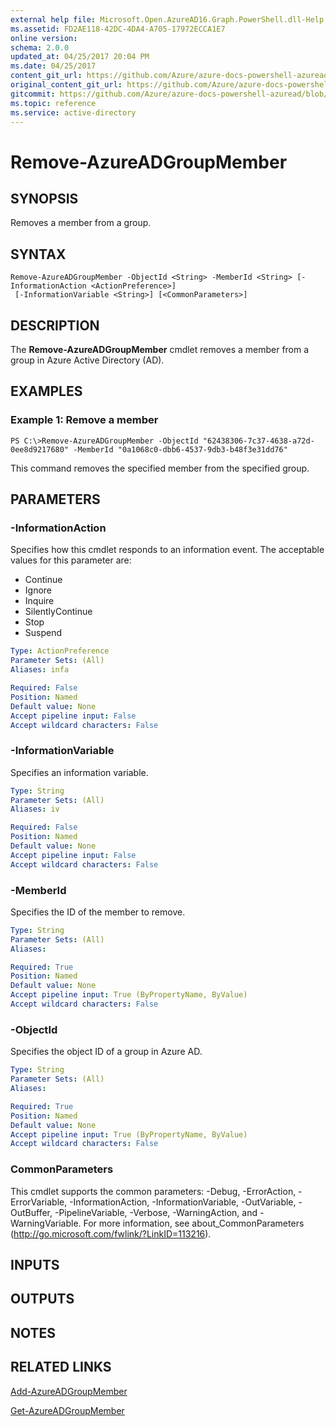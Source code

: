 ```yaml
---
external help file: Microsoft.Open.AzureAD16.Graph.PowerShell.dll-Help.xml
ms.assetid: FD2AE118-42DC-4DA4-A705-17972ECCA1E7
online version:
schema: 2.0.0
updated_at: 04/25/2017 20:04 PM
ms.date: 04/25/2017
content_git_url: https://github.com/Azure/azure-docs-powershell-azuread/blob/RobdeJong-patch-7/Azure%20AD%20Cmdlets/AzureAD/v2preview/Remove-AzureADGroupMember.md
original_content_git_url: https://github.com/Azure/azure-docs-powershell-azuread/blob/RobdeJong-patch-7/Azure%20AD%20Cmdlets/AzureAD/v2preview/Remove-AzureADGroupMember.md
gitcommit: https://github.com/Azure/azure-docs-powershell-azuread/blob/c5cc449ee6e2b805fc85a9e05130b06b10899f67
ms.topic: reference
ms.service: active-directory
---
```


# Remove-AzureADGroupMember

## SYNOPSIS
Removes a member from a group.

## SYNTAX

```
Remove-AzureADGroupMember -ObjectId <String> -MemberId <String> [-InformationAction <ActionPreference>]
 [-InformationVariable <String>] [<CommonParameters>]
```

## DESCRIPTION
The **Remove-AzureADGroupMember** cmdlet removes a member from a group in Azure Active Directory (AD).

## EXAMPLES

### Example 1: Remove a member
```
PS C:\>Remove-AzureADGroupMember -ObjectId "62438306-7c37-4638-a72d-0ee8d9217680" -MemberId "0a1068c0-dbb6-4537-9db3-b48f3e31dd76"
```

This command removes the specified member from the specified group.

## PARAMETERS

### -InformationAction
Specifies how this cmdlet responds to an information event. The acceptable values for this parameter are:

- Continue
- Ignore
- Inquire
- SilentlyContinue
- Stop
- Suspend

```yaml
Type: ActionPreference
Parameter Sets: (All)
Aliases: infa

Required: False
Position: Named
Default value: None
Accept pipeline input: False
Accept wildcard characters: False
```

### -InformationVariable
Specifies an information variable.

```yaml
Type: String
Parameter Sets: (All)
Aliases: iv

Required: False
Position: Named
Default value: None
Accept pipeline input: False
Accept wildcard characters: False
```

### -MemberId
Specifies the ID of the member to remove.

```yaml
Type: String
Parameter Sets: (All)
Aliases: 

Required: True
Position: Named
Default value: None
Accept pipeline input: True (ByPropertyName, ByValue)
Accept wildcard characters: False
```

### -ObjectId
Specifies the object ID of a group in Azure AD.

```yaml
Type: String
Parameter Sets: (All)
Aliases: 

Required: True
Position: Named
Default value: None
Accept pipeline input: True (ByPropertyName, ByValue)
Accept wildcard characters: False
```

### CommonParameters
This cmdlet supports the common parameters: -Debug, -ErrorAction, -ErrorVariable, -InformationAction, -InformationVariable, -OutVariable, -OutBuffer, -PipelineVariable, -Verbose, -WarningAction, and -WarningVariable. For more information, see about_CommonParameters (http://go.microsoft.com/fwlink/?LinkID=113216).

## INPUTS

## OUTPUTS

## NOTES

## RELATED LINKS

[Add-AzureADGroupMember](./Add-AzureADGroupMember.md)

[Get-AzureADGroupMember](./Get-AzureADGroupMember.md)

